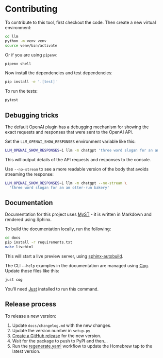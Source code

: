 # Contributing

To contribute to this tool, first checkout the code. Then create a new virtual environment:
```bash
cd llm
python -m venv venv
source venv/bin/activate
```
Or if you are using `pipenv`:
```bash
pipenv shell
```
Now install the dependencies and test dependencies:
```bash
pip install -e '.[test]'
```
To run the tests:
```bash
pytest
```
## Debugging tricks

The default OpenAI plugin has a debugging mechanism for showing the exact requests and responses that were sent to the OpenAI API.

Set the `LLM_OPENAI_SHOW_RESPONSES` environment variable like this:
```bash
LLM_OPENAI_SHOW_RESPONSES=1 llm -m chatgpt 'three word slogan for an an otter-run bakery'
```
This will output details of the API requests and responses to the console.

Use `--no-stream` to see a more readable version of the body that avoids streaming the response:

```bash
LLM_OPENAI_SHOW_RESPONSES=1 llm -m chatgpt --no-stream \
  'three word slogan for an an otter-run bakery'
```

## Documentation

Documentation for this project uses [MyST](https://myst-parser.readthedocs.io/) - it is written in Markdown and rendered using Sphinx.

To build the documentation locally, run the following:
```bash
cd docs
pip install -r requirements.txt
make livehtml
```
This will start a live preview server, using [sphinx-autobuild](https://pypi.org/project/sphinx-autobuild/).

The CLI `--help` examples in the documentation are managed using [Cog](https://github.com/nedbat/cog). Update those files like this:
```bash
just cog
```
You'll need [Just](https://github.com/casey/just) installed to run this command.

## Release process

To release a new version:

1. Update `docs/changelog.md` with the new changes.
2. Update the version number in `setup.py`
3. [Create a GitHub release](https://github.com/simonw/llm/releases/new) for the new version.
4. Wait for the package to push to PyPI and then...
5. Run the [regenerate.yaml](https://github.com/simonw/homebrew-llm/actions/workflows/regenerate.yaml) workflow to update the Homebrew tap to the latest version.
